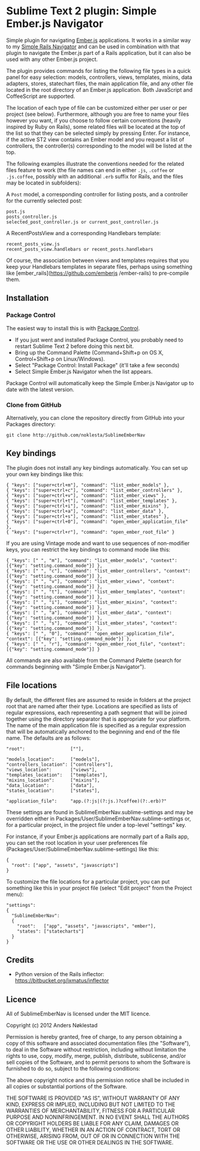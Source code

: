 # Sublime Text 2 plugin: Simple Ember.js Navigator

Simple plugin for navigating [Ember.js](http://emberjs.com/) applications. It
works in a similar way to my [Simple Rails
Navigator](https://github.com/noklesta/SublimeRailsNav) and can be used in
combination with that plugin to navigate the Ember.js part of a Rails
application, but it can also be used with any other Ember.js project.

The plugin provides commands for listing the following file types in a quick
panel for easy selection: models, controllers, views, templates, mixins, data
adapters, stores, statechart files, the main application file, and any other
file located in the root directory of an Ember.js application. Both JavaScript
and CoffeeScript are supported.

The location of each type of file can be customized either per user or per
project (see below). Furthermore, although you are free to name your files
however you want, if you choose to follow certain conventions (heavily
inspired by Ruby on Rails), some related files will be located at the top of
the list so that they can be selected simply by pressing Enter. For instance,
if the active ST2 view contains an Ember model and you request a list of
controllers, the controller(s) corresponding to the model will be listed at
the top.

The following examples illustrate the conventions needed for the related files
feature to work (the file names can end in either `.js`, `.coffee` or
`.js.coffee`, possibly with an additional `.erb` suffix for Rails, and the
files may be located in subfolders):

A `Post` model, a corresponding controller for listing posts, and a controller
for the currently selected post:

    post.js
    posts_controller.js
    selected_post_controller.js or current_post_controller.js

A RecentPostsView and a corresponding Handlebars template:

    recent_posts_view.js
    recent_posts_view.handlebars or recent_posts.handlebars

Of course, the association between views and templates requires that you keep
your Handlebars templates in separate files, perhaps using something like
[ember_rails](https://github.com/emberjs /ember-rails) to pre-compile them.

## Installation

### Package Control

The easiest way to install this is with [Package
Control](http://wbond.net/sublime\_packages/package\_control).

 * If you just went and installed Package Control, you probably need to restart Sublime Text 2 before doing this next bit.
 * Bring up the Command Palette (Command+Shift+p on OS X, Control+Shift+p on Linux/Windows).
 * Select "Package Control: Install Package" (it'll take a few seconds)
 * Select Simple Ember.js Navigator when the list appears.

Package Control will automatically keep the Simple Ember.js Navigator up to
date with the latest version.

### Clone from GitHub

Alternatively, you can clone the repository directly from GitHub into your Packages directory:

    git clone http://github.com/noklesta/SublimeEmberNav

## Key bindings

The plugin does not install any key bindings automatically. You can set up
your own key bindings like this:

    { "keys": ["super+ctrl+m"], "command": "list_ember_models" },
    { "keys": ["super+ctrl+c"], "command": "list_ember_controllers" },
    { "keys": ["super+ctrl+v"], "command": "list_ember_views" },
    { "keys": ["super+ctrl+t"], "command": "list_ember_templates" },
    { "keys": ["super+ctrl+i"], "command": "list_ember_mixins" },
    { "keys": ["super+ctrl+a"], "command": "list_ember_data" },
    { "keys": ["super+ctrl+s"], "command": "list_ember_states" },
    { "keys": ["super+ctrl+0"], "command": "open_ember_application_file" },
    { "keys": ["super+ctrl+r"], "command": "open_ember_root_file" }

If you are using Vintage mode and want to use sequences of non-modifier keys,
you can restrict the key bindings to command mode like this:

    { "keys": [" ", "m"], "command": "list_ember_models", "context": [{"key": "setting.command_mode"}] },
    { "keys": [" ", "c"], "command": "list_ember_controllers", "context": [{"key": "setting.command_mode"}] },
    { "keys": [" ", "v"], "command": "list_ember_views", "context": [{"key": "setting.command_mode"}] },
    { "keys": [" ", "t"], "command": "list_ember_templates", "context": [{"key": "setting.command_mode"}] },
    { "keys": [" ", "i"], "command": "list_ember_mixins", "context": [{"key": "setting.command_mode"}] },
    { "keys": [" ", "a"], "command": "list_ember_data", "context": [{"key": "setting.command_mode"}] },
    { "keys": [" ", "s"], "command": "list_ember_states", "context": [{"key": "setting.command_mode"}] },
    { "keys": [" ", "0"], "command": "open_ember_application_file", "context": [{"key": "setting.command_mode"}] },
    { "keys": [" ", "r"], "command": "open_ember_root_file", "context": [{"key": "setting.command_mode"}] }

All commands are also available from the Command Palette (search for commands
beginning with "Simple Ember.js Navigator").

## File locations

By default, the different files are assumed to reside in folders at the
project root that are named after their type. Locations are specified as lists
of regular expressions, each representing a path segment that will be joined
together using the directory separator that is appropriate for your platform.
The name of the main application file is specified as a regular expression
that will be automatically anchored to the beginning and end of the file name.
The defaults are as follows:

    "root":                 [""],

    "models_location":      ["models"],
    "controllers_location": ["controllers"],
    "views_location":       ["views"],
    "templates_location":   ["templates"],
    "mixins_location":      ["mixins"],
    "data_location":        ["data"],
    "states_location":      ["states"],

    "application_file":     "app.(?:js|(?:js.)?coffee)(?:.erb)?"

These settings are found in SublimeEmberNav.sublime-settings and may be
overridden either in Packages/User/SublimeEmberNav.sublime-settings or, for a
particular project, in the project file under a top-level "settings" key.

For instance, if your Ember.js applications are normally part of a Rails app,
you can set the root location in your user preferences file
(Packages/User/SublimeEmberNav.sublime-settings) like this:

    {
      "root": ["app", "assets", "javascripts"]
    }

To customize the file locations for a particular project, you can put
something like this in your project file (select "Edit project" from the
Project menu):

    "settings":
    {
      "SublimeEmberNav":
      {
        "root":   ["app", "assets", "javascripts", "ember"],
        "states": ["statecharts"]
      }
    }

## Credits

- Python version of the Rails inflector: <https://bitbucket.org/ixmatus/inflector>

## Licence

All of SublimeEmberNav is licensed under the MIT licence.

  Copyright (c) 2012 Anders Nøklestad

  Permission is hereby granted, free of charge, to any person obtaining a copy
  of this software and associated documentation files (the "Software"), to deal
  in the Software without restriction, including without limitation the rights
  to use, copy, modify, merge, publish, distribute, sublicense, and/or sell
  copies of the Software, and to permit persons to whom the Software is
  furnished to do so, subject to the following conditions:

  The above copyright notice and this permission notice shall be included in
  all copies or substantial portions of the Software.

  THE SOFTWARE IS PROVIDED "AS IS", WITHOUT WARRANTY OF ANY KIND, EXPRESS OR
  IMPLIED, INCLUDING BUT NOT LIMITED TO THE WARRANTIES OF MERCHANTABILITY,
  FITNESS FOR A PARTICULAR PURPOSE AND NONINFRINGEMENT. IN NO EVENT SHALL THE
  AUTHORS OR COPYRIGHT HOLDERS BE LIABLE FOR ANY CLAIM, DAMAGES OR OTHER
  LIABILITY, WHETHER IN AN ACTION OF CONTRACT, TORT OR OTHERWISE, ARISING FROM,
  OUT OF OR IN CONNECTION WITH THE SOFTWARE OR THE USE OR OTHER DEALINGS IN
  THE SOFTWARE.